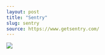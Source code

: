 ```yaml
---
layout: post
title: "Sentry"
slug: sentry
source: https://www.getsentry.com/
---
```


<img src="{{ site.url }}/assets/img/screenshots/sentry.jpg">
